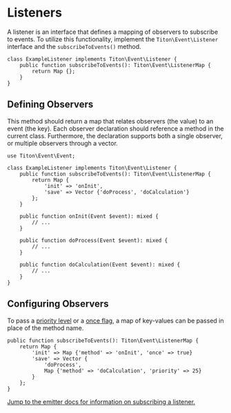 # Listeners #

A listener is an interface that defines a mapping of observers to subscribe to events. To utilize this functionality, implement the `Titon\Event\Listener` interface and the `subscribeToEvents()` method.

```hack
class ExampleListener implements Titon\Event\Listener {
    public function subscribeToEvents(): Titon\Event\ListenerMap {
        return Map {};
    }
}
```

## Defining Observers ##

This method should return a map that relates observers (the value) to an event (the key). Each observer declaration should reference a method in the current class. Furthermore, the declaration supports both a single observer, or multiple observers through a vector.

```hack
use Titon\Event\Event;

class ExampleListener implements Titon\Event\Listener {
    public function subscribeToEvents(): Titon\Event\ListenerMap {
        return Map {
            'init' => 'onInit',
            'save' => Vector {'doProcess', 'doCalculation'}
        };
    }
    
    public function onInit(Event $event): mixed {
        // ...
    }
    
    public function doProcess(Event $event): mixed {
        // ...
    }
    
    public function doCalculation(Event $event): mixed {
        // ...
    }
}
```

## Configuring Observers ##

To pass a [priority level](emitting.md#priority-queue) or a [once flag](emitting.md#one-time-notifications), a map of key-values can be passed in place of the method name.

```hack
public function subscribeToEvents(): Titon\Event\ListenerMap {
    return Map {
        'init' => Map {'method' => 'onInit', 'once' => true}
        'save' => Vector {
            'doProcess', 
            Map {'method' => 'doCalculation', 'priority' => 25}
        }
    };
}
```

[Jump to the emitter docs for information on subscribing a listener.](emitting.md#subscribing-to-events)
